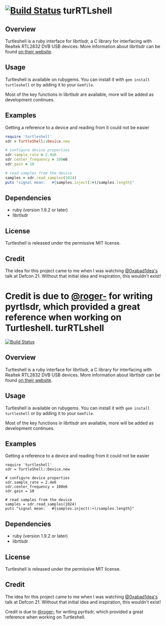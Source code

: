 [![Build Status](https://travis-ci.org/tjarratt/turtleshell.png)](https://travis-ci.org/tjarratt/turtleshell) turRTLshell
============

Overview
--------
Turtleshell is a ruby interface for librtlsdr, a C library for interfacing with Realtek RTL2832 DVB USB devices. More information about librtlsdr can be found [on their website](http://sdr.osmocom.org/trac/wiki/rtl-sdr).

Usage
-----
Turtleshell is available on rubygems. You can install it with `gem install turtleshell` or by adding it to your `Gemfile`.

Most of the key functions in librtlsdr are available, more will be added as development continues.

Examples
--------
Getting a reference to a device and reading from it could not be easier
```ruby
require 'turtleshell'
sdr = TurtleShell::Device.new

# configure device properties
sdr.sample_rate = 2.4e6
sdr.center_frequency = 100e6
sdr.gain = 10

# read samples from the device
samples = sdr.read_samples(1024)
puts "signal mean:   #{samples.inject(:+)/samples.length}"
```

Dependencies
------------
* ruby (version 1.9.2 or later)
* librtlsdr

License
-------
Turtleshell is released under the permissive MIT license.

Credit
------
The idea for this project came to me when I was watching [@0xabad1dea's](https://github.com/0xabad1dea) talk at Defcon 21. Without that initial idea and inspiration, this wouldn't exist!

Credit is due to [@roger-](https://github.com/roger-) for writing pyrtlsdr, which provided a great reference when working on Turtleshell.
turRTLshell
============

[![Build Status](https://travis-ci.org/tjarratt/turtleshell.png)](https://travis-ci.org/tjarratt/turtleshell)

Overview
--------
Turtleshell is a ruby interface for librtlsdr, a C library for interfacing with Realtek RTL2832 DVB USB devices. More information about librtlsdr can be found [on their website](http://sdr.osmocom.org/trac/wiki/rtl-sdr).

Usage
-----
Turtleshell is available on rubygems. You can install it with `gem install turtleshell` or by adding it to your `Gemfile`.

Most of the key functions in librtlsdr are available, more will be added as development continues.

Examples
--------
Getting a reference to a device and reading from it could not be easier
```
require 'turtleshell'
sdr = TurtleShell::Device.new

# configure device properties
sdr.sample_rate = 2.4e6
sdr.center_frequency = 100e6
sdr.gain = 10

# read samples from the device
samples = sdr.read_samples(1024)
puts "signal mean:   #{samples.inject(:+)/samples.length}"
```

Dependencies
------------
* ruby (version 1.9.2 or later)
* librtlsdr

License
-------
Turtleshell is released under the permissive MIT license.

Credit
------
The idea for this project came to me when I was watching [@0xabad1dea's](https://github.com/0xabad1dea) talk at Defcon 21. Without that initial idea and inspiration, this wouldn't exist!

Credit is due to [@roger-](https://github.com/roger-) for writing pyrtlsdr, which provided a great reference when working on Turtleshell.
